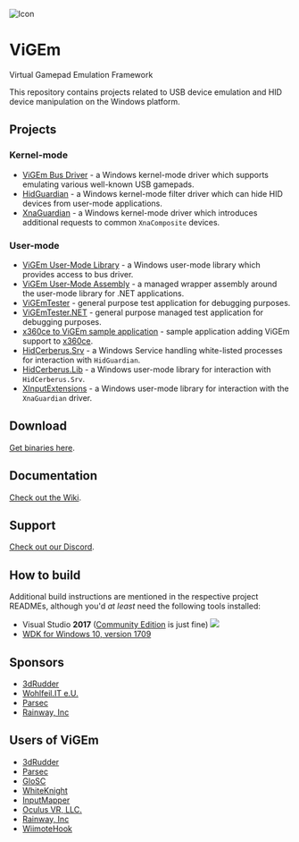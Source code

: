 ![Icon](https://raw.githubusercontent.com/nefarius/ViGEm/master/Installer/favicon.png)

# ViGEm
Virtual Gamepad Emulation Framework

This repository contains projects related to USB device emulation and HID device manipulation on the Windows platform.

## Projects
### Kernel-mode
- [ViGEm Bus Driver](../../tree/master/Sys/ViGEmBus) - a Windows kernel-mode driver which supports emulating various well-known USB gamepads.
- [HidGuardian](../../tree/master/Sys/HidGuardian) - a Windows kernel-mode filter driver which can hide HID devices from user-mode applications.
- [XnaGuardian](../../tree/master/Sys/XnaGuardian) - a Windows kernel-mode driver which introduces additional requests to common `XnaComposite` devices.

### User-mode
- [ViGEm User-Mode Library](../../tree/master/Src/ViGEmClient) - a Windows user-mode library which provides access to bus driver.
- [ViGEm User-Mode Assembly](../../tree/master/NET/ViGEmClient) - a managed wrapper assembly around the user-mode library for .NET applications.
- [ViGEmTester](../../tree/master/Src/Samples/ViGEmTester) - general purpose test application for debugging purposes.
- [ViGEmTester.NET](../../tree/master/ViGEmTester.NET) - general purpose managed test application for debugging purposes.
- [x360ce to ViGEm sample application](../../tree/master/Src/Samples/VDX) - sample application adding ViGEm support to [x360ce](https://github.com/x360ce/x360ce).
- [HidCerberus.Srv](../../tree/master/NET/HidCerberus.Srv) - a Windows Service handling white-listed processes for interaction with `HidGuardian`.
- [HidCerberus.Lib](../../tree/master/Src/HidCerberus.Lib) - a Windows user-mode library for interaction with `HidCerberus.Srv`.
- [XInputExtensions](../../tree/master/Src/XInputExtensions) - a Windows user-mode library for interaction with the `XnaGuardian` driver.

## Download
[Get binaries here](https://downloads.vigem.org/stable/).

## Documentation
[Check out the Wiki](https://github.com/nefarius/ViGEm/wiki).

## Support
[Check out our Discord](https://discord.gg/mfvA8B8).

## How to build
Additional build instructions are mentioned in the respective project READMEs, although you'd *at least* need the following tools installed:
 - Visual Studio **2017** ([Community Edition](https://www.visualstudio.com/thank-you-downloading-visual-studio/?sku=Community&rel=15) is just fine)
   ![](https://lh3.googleusercontent.com/-euJV0pWLszY/WfNm8K_p6xI/AAAAAAAAAeE/SiPdU9WS4z0UR76kqRU6Sn38R-K9fa4qgCHMYCw/s0/mstsc_2017-10-27_19-03-42.png)
 - [WDK for Windows 10, version 1709](https://developer.microsoft.com/en-us/windows/hardware/windows-driver-kit)

## Sponsors
 - [3dRudder](https://www.3drudder.com/eu/)
 - [Wohlfeil.IT e.U.](https://wohlfeil.it/)
 - [Parsec](https://parsec.tv/)
 - [Rainway, Inc](https://rainway.io/)

## Users of ViGEm
 - [3dRudder](https://www.3drudder.com/eu/)
 - [Parsec](https://parsec.tv/)
 - [GloSC](https://github.com/Alia5/GloSC)
 - [WhiteKnight](https://autohotkey.com/boards/viewtopic.php?t=34890)
 - [InputMapper](https://inputmapper.com/)
 - [Oculus VR, LLC.](https://www.oculus.com/)
 - [Rainway, Inc](https://rainway.io/)
 - [WiimoteHook](https://forum.cemu.info/showthread.php/140-WiimoteHook-Nintendo-Wii-Remote-with-Motion-Rumble-and-Nunchuk-support)
